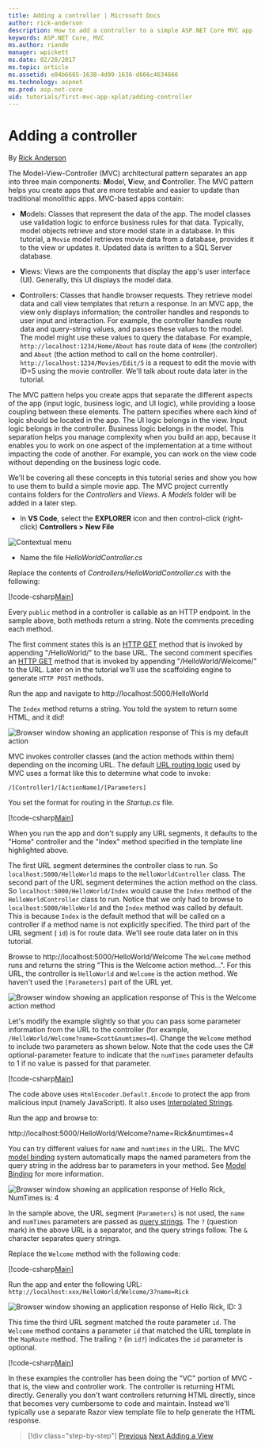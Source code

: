 ```yaml
---
title: Adding a controller | Microsoft Docs
author: rick-anderson 
description: How to add a controller to a simple ASP.NET Core MVC app
keywords: ASP.NET Core, MVC
ms.author: riande
manager: wpickett
ms.date: 02/28/2017
ms.topic: article
ms.assetid: e04b6665-1638-4d99-1636-d666c4634666
ms.technology: aspnet
ms.prod: asp.net-core
uid: tutorials/first-mvc-app-xplat/adding-controller
---
```

# Adding a controller

By [Rick Anderson](https://twitter.com/RickAndMSFT)

The Model-View-Controller (MVC) architectural pattern separates an app into three main components: **M**odel, **V**iew, and **C**ontroller. The MVC pattern helps you create apps that are more testable and easier to update than traditional monolithic apps. MVC-based apps contain:

* **M**odels: Classes that represent the data of the app. The model classes use validation logic to enforce business rules for that data. Typically, model objects retrieve and store model state in a database. In this tutorial, a `Movie` model retrieves movie data from a database, provides it to the view or updates it. Updated data is written to a SQL Server database.

* **V**iews: Views are the components that display the app's user interface (UI). Generally, this UI displays the model data.

* **C**ontrollers: Classes that handle browser requests. They retrieve model data and call view templates that return a response. In an MVC app, the view only displays information; the controller handles and responds to user input and interaction. For example, the controller handles route data and query-string values, and passes these values to the model. The model might use these values to query the database. For example, `http://localhost:1234/Home/About` has route data of `Home` (the controller) and `About` (the action method to call on the home controller). `http://localhost:1234/Movies/Edit/5` is a request to edit the movie with ID=5 using the movie controller.  We'll talk about route data later in the tutorial.

The MVC pattern helps you create apps that separate the different aspects of the app (input logic, business logic, and UI logic), while providing a loose coupling between these elements. The pattern specifies where each kind of logic should be located in the app. The UI logic belongs in the view. Input logic belongs in the controller. Business logic belongs in the model. This separation helps you manage complexity when you build an app, because it enables you to work on one aspect of the implementation at a time without impacting the code of another. For example, you can work on the view code without depending on the business logic code.

We'll be covering all these concepts in this tutorial series and show you how to use them to build a simple movie app. The MVC project currently contains folders for the *Controllers* and *Views*. A *Models* folder will be added in a later step.

* In **VS Code**, select the **EXPLORER** icon and then  control-click (right-click) **Controllers > New File**

 ![Contextual menu](adding-controller/_static/new_file.png)

* Name the file *HelloWorldController.cs*

Replace the contents of *Controllers/HelloWorldController.cs* with the following:

[!code-csharp[Main](../first-mvc-app/start-mvc/sample/MvcMovie/Controllers/HelloWorldController.cs?name=snippet_1)]

Every `public` method in a controller is callable as an HTTP endpoint. In the sample above, both methods return a string.  Note the comments preceding each method.

The first comment states this is an [HTTP GET](http://www.w3schools.com/tags/ref_httpmethods.asp) method that is invoked by appending "/HelloWorld/" to the base URL. The second comment specifies an [HTTP GET](http://www.w3.org/Protocols/rfc2616/rfc2616-sec9.html) method that is invoked by appending "/HelloWorld/Welcome/" to the URL. Later on in the tutorial we'll use the scaffolding engine to generate `HTTP POST` methods.

Run the app and navigate to http://localhost:5000/HelloWorld

The `Index` method returns a string. You told the system to return some HTML, and it did!

![Browser window showing an application response of This is my default action](../first-mvc-app/adding-controller/_static/hell1.png)

MVC invokes controller classes (and the action methods within them) depending on the incoming URL. The default [URL routing logic](../../mvc/controllers/routing.md) used by MVC uses a format like this to determine what code to invoke:

`/[Controller]/[ActionName]/[Parameters]`

You set the format for routing in the *Startup.cs* file.

[!code-csharp[Main](../first-mvc-app/start-mvc/sample/MvcMovie/Startup.cs?name=snippet_1&highlight=5)]

When you run the app and don't supply any URL segments, it defaults to the "Home" controller and the "Index" method specified in the template line highlighted above.

The first URL segment determines the controller class to run. So `localhost:5000/HelloWorld` maps to the `HelloWorldController` class. The second part of the URL segment determines the action method on the class. So `localhost:5000/HelloWorld/Index` would cause the `Index` method of the `HelloWorldController` class to run. Notice that we only had to browse to `localhost:5000/HelloWorld` and the `Index` method was called by default. This is because `Index` is the default method that will be called on a controller if a method name is not explicitly specified. The third part of the URL segment ( `id`) is for route data. We'll see route data later on in this tutorial.

Browse to http://localhost:5000/HelloWorld/Welcome
The `Welcome` method runs and returns the string "This is the Welcome action method...". For this URL, the controller is `HelloWorld` and `Welcome` is the action method. We haven't used the `[Parameters]` part of the URL yet.

![Browser window showing an application response of This is the Welcome action method](../first-mvc-app/adding-controller/_static/welcome.png)

Let's modify the example slightly so that you can pass some parameter information  from the URL to the controller (for example, `/HelloWorld/Welcome?name=Scott&numtimes=4`).  Change the `Welcome` method  to include two parameters as shown below. Note that the code uses the C# optional-parameter feature to indicate that the `numTimes` parameter defaults to 1 if no value is passed for that parameter.

[!code-csharp[Main](../first-mvc-app/start-mvc/sample/MvcMovie/Controllers/HelloWorldController.cs?name=snippet_2)]

The code above uses `HtmlEncoder.Default.Encode` to protect the app from malicious input (namely JavaScript). It also uses [Interpolated Strings](https://docs.microsoft.com/dotnet/articles/csharp/language-reference/keywords/interpolated-strings).

Run the app and browse to:

   http://localhost:5000/HelloWorld/Welcome?name=Rick&numtimes=4

You can try different values for `name` and `numtimes` in  the URL. The MVC [model binding](xref:mvc/models/model-binding) system automatically maps the named parameters from  the query string in the address bar to parameters in your method. See [Model Binding](xref:mvc/models/model-binding) for more information.

![Browser window showing an application response of Hello Rick, NumTimes is: 4](../first-mvc-app/adding-controller/_static/rick4.png)

In the sample above, the URL segment (`Parameters`) is not used, the `name` and `numTimes` parameters are passed as [query strings](http://en.wikipedia.org/wiki/Query_string). The `?` (question mark) in the above URL is a separator, and the query strings follow. The `&` character separates query strings.

Replace the `Welcome` method with the following code:

[!code-csharp[Main](../first-mvc-app/start-mvc/sample/MvcMovie/Controllers/HelloWorldController.cs?name=snippet_3)]

Run the app and enter the following URL:  `http://localhost:xxx/HelloWorld/Welcome/3?name=Rick`

![Browser window showing an application response of Hello Rick, ID: 3](../first-mvc-app/adding-controller/_static/rick_routedata.png)

This time the third URL segment  matched the route parameter `id`. The `Welcome`  method contains a parameter  `id` that matched the URL template in the `MapRoute` method. The trailing `?`  (in `id?`) indicates the `id` parameter is optional.

[!code-csharp[Main](../first-mvc-app/start-mvc/sample/MvcMovie/Startup.cs?name=snippet_1&highlight=5)]

In these examples the controller has been doing the "VC" portion  of MVC - that is, the view and controller work. The controller is returning HTML  directly. Generally you don't want controllers returning HTML directly, since  that becomes very cumbersome to code and maintain. Instead we'll typically use a separate Razor view template file to help generate the HTML response.

>[!div class="step-by-step"]
[Previous](start-mvc.md)
[Next Adding a View](adding-view.md)  